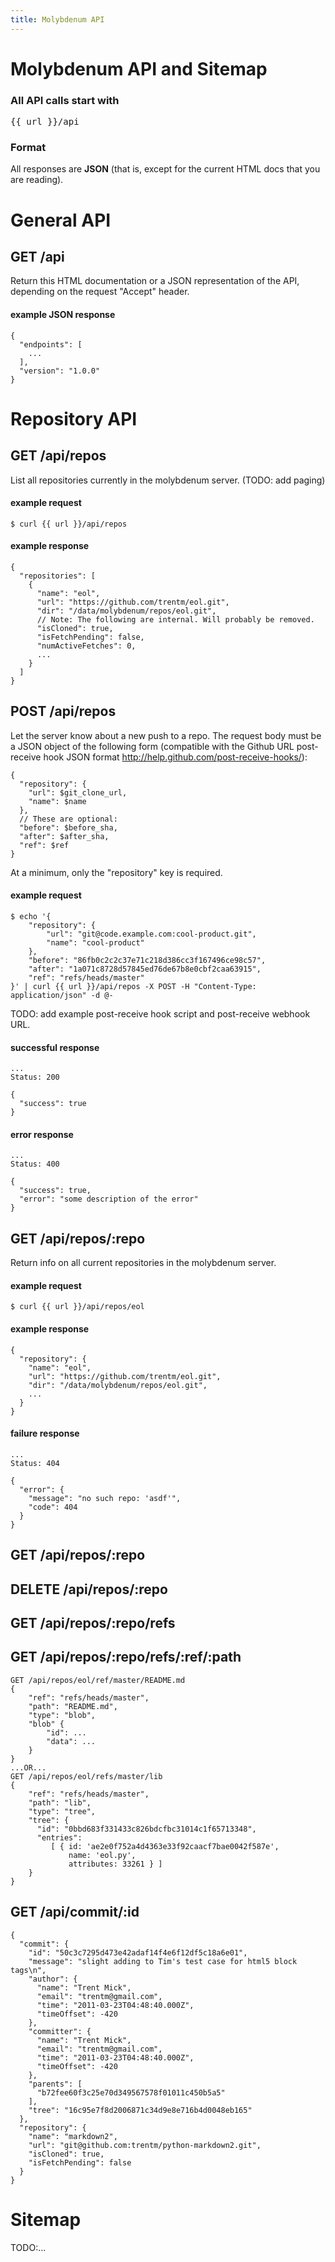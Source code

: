 ```yaml
---
title: Molybdenum API
---
```


# Molybdenum API and Sitemap

### All API calls start with

<pre class="base">
{{ url }}/api
</pre>

### Format

All responses are **JSON** (that is, except for the current HTML docs that
you are reading).


<!--
    # JSON
    GET /api/repos
    GET /api/repos/:repo
    DELETE /api/repos/:repo
    GET /api/repos/:repo/refs
    GET /api/repos/:repo/refs/:ref/:path
        GET /api/repos/eol/ref/master/README.md
        {
            "ref": "refs/heads/master",
            "path": "README.md",
            "type": "blob",
            "blob" {
                "id": ...
                "data": ...
            }
        }
        ...OR...
        GET /api/repos/eol/refs/master/lib
        {
            "ref": "refs/heads/master",
            "path": "lib",
            "type": "tree",
            "tree": {
              "id": "0bbd683f331433c826bdcfbc31014c1f65713348",
              "entries":
                 [ { id: 'ae2e0f752a4d4363e33f92caacf7bae0042f587e',
                     name: 'eol.py',
                     attributes: 33261 } ]
            }
        }
        GET /api/commit/:id
        {
          "commit": {
            "id": "50c3c7295d473e42adaf14f4e6f12df5c18a6e01",
            "message": "slight adding to Tim's test case for html5 block tags\n",
            "author": {
              "name": "Trent Mick",
              "email": "trentm@gmail.com",
              "time": "2011-03-23T04:48:40.000Z",
              "timeOffset": -420
            },
            "committer": {
              "name": "Trent Mick",
              "email": "trentm@gmail.com",
              "time": "2011-03-23T04:48:40.000Z",
              "timeOffset": -420
            },
            "parents": [
              "b72fee60f3c25e70d349567578f01011c450b5a5"
            ],
            "tree": "16c95e7f8d2006871c34d9e8e716b4d0048eb165"
          },
          "repository": {
            "name": "markdown2",
            "url": "git@github.com:trentm/python-markdown2.git",
            "isCloned": true,
            "isFetchPending": false
          }
        }

    # HTML
    GET /:repo
    GET /:repo/tree/:ref/:path
    GET /:repo/blob/:ref/:path
    GET /:repo/raw/:ref/:path
    GET /:repo/commit/:id
    GET /:repo/commits/:ref
    

-->


# General API

## GET /api

Return this HTML documentation or a JSON representation of the API, depending
on the request "Accept" header.

#### example JSON response

    {
      "endpoints": [
        ...
      ], 
      "version": "1.0.0"
    }




# Repository API

## GET /api/repos

List all repositories currently in the molybdenum server. (TODO: add paging)

#### example request

    $ curl {{ url }}/api/repos

#### example response

    {
      "repositories": [
        {
          "name": "eol",
          "url": "https://github.com/trentm/eol.git",
          "dir": "/data/molybdenum/repos/eol.git",
          // Note: The following are internal. Will probably be removed.
          "isCloned": true,
          "isFetchPending": false,
          "numActiveFetches": 0,
          ...
        }
      ]
    }


## POST /api/repos

Let the server know about a new push to a repo. The request body must be a JSON
object of the following form (compatible with the Github URL post-receive
hook JSON format <http://help.github.com/post-receive-hooks/>):

    {
      "repository": {
        "url": $git_clone_url,
        "name": $name
      },
      // These are optional:
      "before": $before_sha,
      "after": $after_sha,
      "ref": $ref
    }

At a minimum, only the "repository" key is required.


#### example request

    $ echo '{
        "repository": {
            "url": "git@code.example.com:cool-product.git",
            "name": "cool-product"
        },
        "before": "86fb0c2c2c37e71c218d386cc3f167496ce98c57",
        "after": "1a071c8728d57845ed76de67b8e0cbf2caa63915",
        "ref": "refs/heads/master"
    }' | curl {{ url }}/api/repos -X POST -H "Content-Type: application/json" -d @-

TODO: add example post-receive hook script and post-receive webhook URL.

#### successful response

    ...
    Status: 200

    {
      "success": true
    }

#### error response

    ...
    Status: 400

    {
      "success": true,
      "error": "some description of the error"
    }

## GET /api/repos/:repo

Return info on all current repositories in the molybdenum server.

#### example request

    $ curl {{ url }}/api/repos/eol

#### example response

    {
      "repository": {
        "name": "eol",
        "url": "https://github.com/trentm/eol.git",
        "dir": "/data/molybdenum/repos/eol.git",
        ...
      }
    }

#### failure response

    ...
    Status: 404

    {
      "error": {
        "message": "no such repo: 'asdf'",
        "code": 404
      }
    }


## GET /api/repos/:repo


## DELETE /api/repos/:repo


## GET /api/repos/:repo/refs


## GET /api/repos/:repo/refs/:ref/:path

    GET /api/repos/eol/ref/master/README.md
    {
        "ref": "refs/heads/master",
        "path": "README.md",
        "type": "blob",
        "blob" {
            "id": ...
            "data": ...
        }
    }
    ...OR...
    GET /api/repos/eol/refs/master/lib
    {
        "ref": "refs/heads/master",
        "path": "lib",
        "type": "tree",
        "tree": {
          "id": "0bbd683f331433c826bdcfbc31014c1f65713348",
          "entries":
             [ { id: 'ae2e0f752a4d4363e33f92caacf7bae0042f587e',
                 name: 'eol.py',
                 attributes: 33261 } ]
        }
    }



## GET /api/commit/:id
    
    {
      "commit": {
        "id": "50c3c7295d473e42adaf14f4e6f12df5c18a6e01",
        "message": "slight adding to Tim's test case for html5 block tags\n",
        "author": {
          "name": "Trent Mick",
          "email": "trentm@gmail.com",
          "time": "2011-03-23T04:48:40.000Z",
          "timeOffset": -420
        },
        "committer": {
          "name": "Trent Mick",
          "email": "trentm@gmail.com",
          "time": "2011-03-23T04:48:40.000Z",
          "timeOffset": -420
        },
        "parents": [
          "b72fee60f3c25e70d349567578f01011c450b5a5"
        ],
        "tree": "16c95e7f8d2006871c34d9e8e716b4d0048eb165"
      },
      "repository": {
        "name": "markdown2",
        "url": "git@github.com:trentm/python-markdown2.git",
        "isCloned": true,
        "isFetchPending": false
      }
    }


# Sitemap

TODO:...
